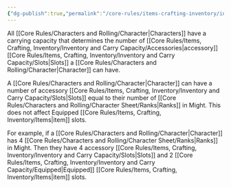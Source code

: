 ```yaml
---
{"dg-publish":true,"permalink":"/core-rules/items-crafting-inventory/inventory-and-carry-capacity/carrying-capacity/"}
---
```


All [[Core Rules/Characters and Rolling/Character\|Characters]] have a carrying capacity that determines the number of [[Core Rules/Items, Crafting, Inventory/Inventory and Carry Capacity/Accessories\|accessory]] [[Core Rules/Items, Crafting, Inventory/Inventory and Carry Capacity/Slots\|Slots]] a [[Core Rules/Characters and Rolling/Character\|Character]] can have.

A [[Core Rules/Characters and Rolling/Character\|Character]] can have a number of accessory [[Core Rules/Items, Crafting, Inventory/Inventory and Carry Capacity/Slots\|Slots]] equal to their number of [[Core Rules/Characters and Rolling/Character Sheet/Ranks\|Ranks]] in Might. This does not affect Equipped [[Core Rules/Items, Crafting, Inventory/Items\|item]] slots.

For example, if a [[Core Rules/Characters and Rolling/Character\|Character]] has 4 [[Core Rules/Characters and Rolling/Character Sheet/Ranks\|Ranks]] in Might. Then they have 4 accessory [[Core Rules/Items, Crafting, Inventory/Inventory and Carry Capacity/Slots\|Slots]] and 2 [[Core Rules/Items, Crafting, Inventory/Inventory and Carry Capacity/Equipped\|Equipped]] [[Core Rules/Items, Crafting, Inventory/Items\|item]] slots.

